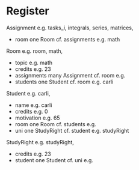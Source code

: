 
# Register

Assignment e.g. tasks_i, integrals, series, matrices, 
 + room one Room cf. assignments e.g. math


Room e.g. room, math, 
 + topic e.g. math
 + credits e.g. 23
 + assignments many Assignment cf. room e.g. 
 + students one Student cf. room e.g. carli


Student e.g. carli, 
 + name e.g. carli
 + credits e.g. 0
 + motivation e.g. 65
 + room one Room cf. students e.g. 
 + uni one StudyRight cf. student e.g. studyRight


StudyRight e.g. studyRight, 
 + credits e.g. 23
 + student one Student cf. uni e.g. 



